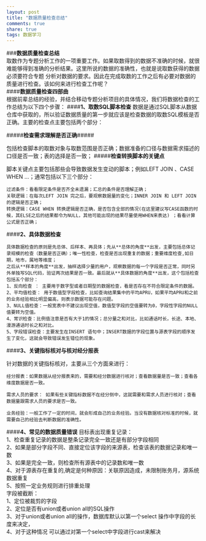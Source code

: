 ```yaml
---
layout: post
title: "数据质量检查总结"
comments: true
share: true
tags: 数据学习
---
```

###**数据质量检查总结**		
取数作为专题分析工作的一项重要工作。如果取数得到的数据不准确的时候，就很难能够得到准确的分析结果。这里所说的数据的准确性，也就是说取数获得的数据必须要符合专题
分析对数据的要求。因此在完成取数的工作之后有必要对数据的质量进行检查。该如何来进行检查工作呢？		
####**数据质量检查四部曲**		
根据前辈总结的经验，并结合移动专题分析项目的具体情况，我们将数据检查的工作总结为以下四个步骤：
####**1、取数SQL脚本检查**	
数据是通过SQL脚本从数据仓库中获取的，所以验证数据质量的第一步就应该是检查数据的取数SQL模板是否正确。主要的检查点主要包括两个部分：		

#####**检查需求理解是否正确**#####			

包括检查脚本的取数对象与取数范围是否正确；数据准备的口径与数据需求描述的口径是否一致；表的选择是否一致；
#####**检查转换脚本的关键点**		

脚本关键点主要包括那些会导致数据发生变动的脚本；例如LEFT JOIN 、CASE WHEN ...；通常包括以下三个部分：		

	过滤条件：看看限定条件是否齐全未遗漏；汇总的条件是否理解正确；					
	关联逻辑：在每次LEFT JOIN 完之后，要观察数据量的变化；INNER JOIN 和 LEFT JOIN 的逻辑是否正确；				
	转换逻辑：CASE WHEN 转换逻辑是否正确，是否包含全部的情况(在这里建议写CASE函数的时候，其ELSE之后的结果都令为NULL，其他可能出现的结果尽量使用WHEN来表达) ；看看计算公式是否正确；		

####**2、具体数据检查**		

	具体数据检查的原则是先总体、后样本、再具体；先从**总体的角度**出发，主要包括总体记录规模的检查（数量是否正确）；唯一性检查，检查是否出现重复的数据；重要维度检查,如日期，地市，属地等维度；
	之后从**样本的角度**出发，抽样选择少量的用户，观察数据的每一个字段是否正常，同时另外单独写SQL代码，验证两次结果是否一致。最后就从**具体数据的角度**出发，这个包括检查包括五个部分：
	1、反向检查 ： 主要用于数字型或者日期型的数据检查，看是否存在不符合限定条件的数据。		
	2、平均值检查： 用于数值型字段检查，比如查询结果集中的平均APRU，如果平均APRU和之前的业务经验相比明显偏高，则表示数据可能存在问题。		
	3、NULL值检查：一般宽表中不建议出现空值，数值型字段的空值要转为0，字段性字段的NULL值要转为空值。			
	4、常识检查：比例值注意是否有大于1的情况；总分量之和对比，比如通话时长，长途、本地、漫游通话时长之和对比。
	5、字段错误检查：主要发生在INSERT 语句中；INSERT数据的字段位置与源表字段的顺序发生了变化，这就会导致错误发生错位的现象。		
		
####**3、关键指标核对与核对经分报表**		

针对数据的关键指标核对，主要从三个方面来进行：		
		
	经分报表：如果数据从经分报表来的，需要和经分数据进行核对；查看数据量是否一致；查看各维度数据是否一致。		
	
	需求人员的要求： 如果有些关键指标数据不在经分侧中，这就需要和需求人员进行核对；查看数据量跟需求人员的要求是否一致。			
	
	业务经验：一般工作了一定的时间，就会形成自己的业务经验。当没有数据核对标准的时候，就需要自己的经验去判断数据的准确性。				

####**4、常见的数据质量错误**
	目标表出现重复记录：			
	1、检查重复记录的数据是整条记录完全一致还是有部分字段相同		
	2、如果是部分字段不同、直接定位该字段的来源表，检查该表的数据记录和唯一数		
	3、如果是完全一致，则检查所有源表中的记录数和唯一数		
	4、对于源表存在重复的,确定是何种原因：关联原因造成，未限制账务月，源系统数据重复		
	5、按照一定业务规则进行排重处理		
	字段被截断：		
	1、定位被裁剪的字段			
	2、定位是否有union或者union all的SQL操作		
	3、对于union或者union all的操作，数据库默认以第一个select 操作中字段的长度来决定，			
	4、对于这种情况 可以通过对第一个select中字段进行cast来解决		











